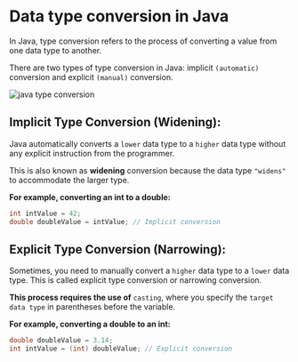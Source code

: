 # Data type conversion in Java

In Java, type conversion refers to the process of converting a value from one data type to another.

There are two types of type conversion in Java: implicit `(automatic)` conversion and explicit `(manual)` conversion.

![java type conversion](https://res.cloudinary.com/dq3pru6ji/image/upload/v1708277397/OWN%20IMAGES/download_wyn0zo.png)

## Implicit Type Conversion (Widening):

Java automatically converts a `lower` data type to a `higher` data type without any explicit instruction from the programmer.

This is also known as **widening** conversion because the data type `"widens"` to accommodate the larger type.

**For example, converting an int to a double:**

```Java
int intValue = 42;
double doubleValue = intValue; // Implicit conversion
```

## Explicit Type Conversion (Narrowing):

Sometimes, you need to manually convert a `higher` data type to a `lower` data type. This is called explicit type conversion or narrowing conversion.

**This process requires the use of** `casting`, where you specify the `target data type` in parentheses before the variable.

**For example, converting a double to an int:**

```Java
double doubleValue = 3.14;
int intValue = (int) doubleValue; // Explicit conversion
```
